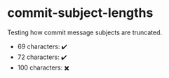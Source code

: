 # commit-subject-lengths
Testing how commit message subjects are truncated.

- 69 characters: ✔️
- 72 characters: ✔️
- 100 characters: ✖️

